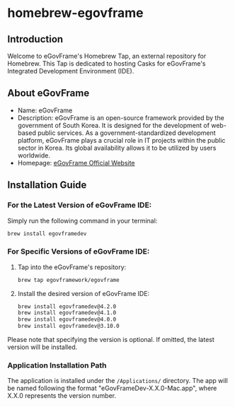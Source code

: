 # homebrew-egovframe

## Introduction
Welcome to eGovFrame's Homebrew Tap, an external repository for Homebrew. This Tap is dedicated to hosting Casks for eGovFrame's Integrated Development Environment (IDE).

## About eGovFrame
- Name: eGovFrame
- Description: eGovFrame is an open-source framework provided by the government of South Korea. It is designed for the development of web-based public services. As a government-standardized development platform, eGovFrame plays a crucial role in IT projects within the public sector in Korea. Its global availability allows it to be utilized by users worldwide.
- Homepage: [eGovFrame Official Website](https://www.egovframe.go.kr/)

## Installation Guide

### For the Latest Version of eGovFrame IDE:

Simply run the following command in your terminal:
```bash
brew install egovframedev
```

### For Specific Versions of eGovFrame IDE:

1. Tap into the eGovFrame's repository:
   ```bash
   brew tap egovframework/egovframe
   ```
2. Install the desired version of eGovFrame IDE:
   ```bash
   brew install egovframedev@4.2.0
   brew install egovframedev@4.1.0
   brew install egovframedev@4.0.0
   brew install egovframedev@3.10.0
   ```

Please note that specifying the version is optional. If omitted, the latest version will be installed.

### Application Installation Path

The application is installed under the `/Applications/` directory. The app will be named following the format "eGovFrameDev-X.X.0-Mac.app", where X.X.0 represents the version number.
